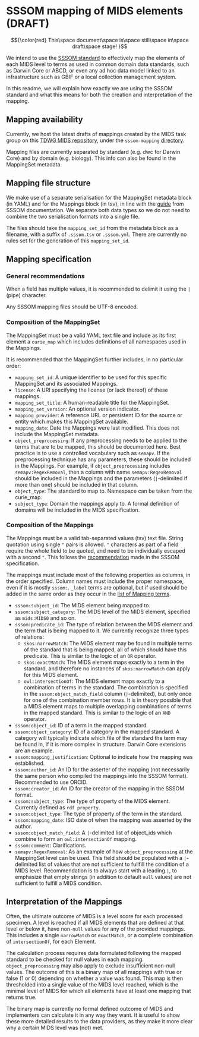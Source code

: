# SSSOM mapping of MIDS elements (DRAFT)
$${\color{red} This\space document\space is\space still\space in\space draft\space stage! }$$

We intend to use the [SSSOM standard](https://w3id.org/sssom/spec) to effectively map the elements of each MIDS level to terms as used in common domain data standards, such as Darwin Core or ABCD, or even any ad hoc data model linked to an infrastructure such as GBIF or a local collection management system.

In this readme, we will explain how exactly we are using the SSSOM standard and what this means for both the creation and interpretation of the mapping.

## Mapping availability

Currently, we host the latest drafts of mappings created by the MIDS task group on this [TDWG MIDS repository](https://github.com/tdwg/mids), under the `sssom-mapping` [directory](https://github.com/tdwg/mids/tree/main/source/mappings).

Mapping files are currently separated by standard (e.g. dwc for Darwin Core) and by domain (e.g. biology). This info can also be found in the MappingSet metadata.

## Mapping file structure

We make use of a separate serialisation for the MappingSet metadata block (in YAML) and for the Mappings block (in tsv), in line with the [guide](https://mapping-commons.github.io/sssom/spec-formats-tsv/) from SSSOM documentation. We separate both data types so we do not need to combine the two serialisation formats into a single file.

The files should take the `mapping_set_id` from the metadata block as a filename, with a suffix of `.sssom.tsv` or `.sssom.yml`. There are currently no rules set for the generation of this `mapping_set_id`.

## Mapping specification
### General recommendations
When a field has multiple values, it is recommended to delimit it using the `|` (pipe) character.

Any SSSOM mapping files should be UTF-8 encoded.

### Composition of the MappingSet
The MappingSet must be a valid YAML text file and include as its first element a `curie_map` which includes definitions of all namespaces used in the Mappings. 

It is recommended that the MappingSet further includes, in no particular order:

* `mapping_set_id`: A unique identifier to be used for this specific MappingSet and its associated Mappings.
* `license`: A URI specifying the license (or lack thereof) of these mappings.
* `mapping_set_title`: A human-readable title for the MappingSet.
* `mapping_set_version`: An optional version indicator.
* `mapping_provider`: A reference URL or persistent ID for the source or entity which makes this MappingSet available.
* `mapping_date`: Date the Mappings were last modified. This does not include the MappingSet metadata.
* `object_preprocessing`: If any preprocessing needs to be applied to the terms that are to be mapped, this should be documented here. Best practice is to use a controlled vocabulary such as `semapv`. If the preprocessing technique has any parameters, these should be included in the Mappings. For example, if `object_preprocessing` includes `semapv:RegexRemoval`, then a column with name `semapv:RegexRemoval` should be included in the Mappings and the parameters (` | `-delimited if more than one) should be included in that column.
* `object_type`: The standard to map to. Namespace can be taken from the curie_map.
* `subject_type`: Domain the mappings apply to. A formal definition of domains will be included in the MIDS specification.

### Composition of the Mappings
The Mappings must be a valid tab-separated values (tsv) text file. String quotation using single `"` pairs is allowed. `"` characters as part of a field require the whole field to be quoted, and need to be individually escaped with a second `"`. This follows the [recommendation](https://mapping-commons.github.io/sssom/spec-formats-tsv/#quoting) made in the SSSOM specification.

The mappings must include most of the following properties as columns, in the order specified. Column names must include the proper namespace, even if it is mostly `sssom:`. `_label` terms are optional, but if used should be added in the same order as they occur in the [list of Mapping terms](https://mapping-commons.github.io/sssom/Mapping/).

* `sssom:subject_id`: The MIDS element being mapped to.
* `sssom:subject_category`: The MIDS level of the MIDS element, specified as `mids:MIDS0` and so on.
* `sssom:predicate_id`: The type of relation between the MIDS element and the term that is being mapped to it. We currently recognize three types of relations:
  * `skos:narrowMatch`: The MIDS element may be found in multiple terms of the standard that is being mapped, all of which should have this predicate. This is similar to the logic of an `OR` operator.
  * `skos:exactMatch`: The MIDS element maps exactly to a term in the standard, and therefore no instances of `skos:narrowMatch` can apply for this MIDS element.
  * `owl:intersectionOf`: The MIDS element maps exactly to a combination of terms in the standard. The combination is specified in the `sssom:object_match_field` column (`|`-delimited), but only once for one of the combination member rows. It is in theory possible that a MIDS element maps to multiple overlapping combinations of terms in the mapped standard. This is similar to the logic of an `AND` operator.
* `sssom:object_id`: ID of a term in the mapped standard.
* `sssom:object_category`: ID of a category in the mapped standard. A category will typically indicate which file of the standard the term may be found in, if it is more complex in structure. Darwin Core extensions are an example.
* `sssom:mapping_justification`: Optional to indicate how the mapping was established.
* `sssom:author_id`: An ID for the asserter of the mapping (not necessarily the same person who compiled the mappings into the SSSOM format). Recommended to use ORCID.
* `sssom:creator_id`: An ID for the creator of the mapping in the SSSOM format.
* `sssom:subject_type`: The type of property of the MIDS element. Currently defined as `rdf property`.
* `sssom:object_type`: The type of property of the term in the standard. 
* `sssom:mapping_date`: ISO date of when the mapping was asserted by the author.
* `sssom:object_match_field`: A `|`-delimited list of object_ids which combine to form an `owl:intersectionOf` mapping.
* `sssom:comment`: Clarifications.
* `semapv:RegexRemoval`: As an example of how `object_preprocessing` at the MappingSet level can be used. This field should be populated with a `|`-delimited list of values that are not sufficient to fullfill the condition of a MIDS level. Recommendation is to always start with a leading `|`, to emphasize that empty strings (in addition to default `null` values) are not sufficient to fulfill a MIDS condition.

## Interpretation of the Mappings
Often, the ultimate outcome of MIDS is a level score for each processed specimen. A level is reached if all MIDS elements that are defined at that level or below it, have non-`null` values for any of the provided mappings. This includes a single `narrowMatch` or `exactMatch`, or a complete combination of `intersectionOf`, for each Element.

The calculation process requires data formulated following the mapped standard to be checked for null values in each mapping. `object_preprocessing` may also apply to exclude insufficient non-null values. The outcome of this is a binary map of all mappings with true or false (1 or 0) depending on whether a value was found. This map is then thresholded into a single value of the MIDS level reached, which is the minimal level of MIDS for which all elements have at least one mapping that returns true.

The binary map is currently no formal defined outcome of MIDS and implementers can calculate it in any way they want. It is useful to show these more detailed results to the data providers, as they make it more clear why a certain MIDS level was (not) met.
